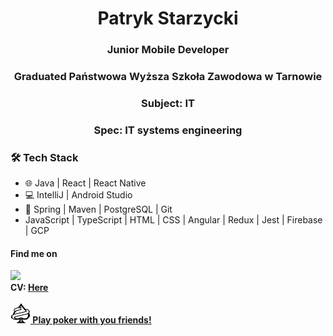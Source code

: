<h1 align="center">Patryk Starzycki</h1>

<h3 align="center">Junior Mobile Developer</h3>
<h3 align="center">Graduated Państwowa Wyższa Szkoła Zawodowa w Tarnowie</h3>
<h3 align="center">Subject: IT</h3>
<h3 align="center">Spec: IT systems engineering</h3>

<h3>🛠 Tech Stack</h3>

- 🌐  Java | React | React Native
- 💻  IntelliJ | Android Studio
- 🔧  Spring | Maven | PostgreSQL | Git
- JavaScript | TypeScript | HTML | CSS | Angular | Redux | Jest | Firebase | GCP

<h4>Find me on</h4>
<a href="https://www.linkedin.com/in/patryk-starzycki/"><img src="https://img.shields.io/badge/LinkedIn-0077B5?style=for-the-badge&logo=linkedin&logoColor=white" /></a><br>
<b>CV: <a href="https://github.com/fay3r/fay3r/blob/main/PatrykStarzyckiCv_new.pdf">Here</a>
 <br> <br>
 <a href="https://riverjackpoker.com/"><img src="https://github.com/fay3r/fay3r/blob/main/favicon.png"/> Play poker with you friends!</a>
